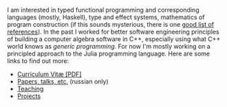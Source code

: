 I am interested in typed functional programming and corresponding languages (mostly, Haskell), type and effect systems, mathematics of program construction (if this sounds mysterious, there is one [good list of references][1]). In the past I worked for better software engineering principles of building a computer algebra software in C++, especially using what C++ world knows as _generic programming_. For now I'm mostly working on a principled approach to the Julia programming language. Here are some links to find out more:

*   [Curriculum Vitæ \[PDF\]](cv.pdf)
*   [Papers, talks, etc.](papers.html) (russian only)
*   [Teaching](teaching.en.html)
*   [Projects](projects.en.html)

[1]: https://patternsinfp.wordpress.com/2010/09/18/story-so-far/

